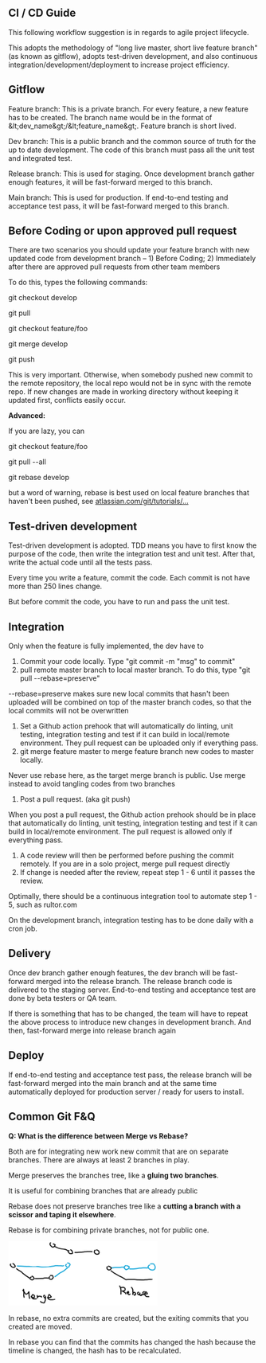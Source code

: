 ## CI / CD Guide

This following workflow suggestion is in regards to agile project lifecycle.

This adopts the methodology of &quot;long live master, short live feature branch&quot; (as known as gitflow), adopts test-driven development, and also continuous integration/development/deployment to increase project efficiency.

## Gitflow

Feature branch: This is a private branch. For every feature, a new feature has to be created. The branch name would be in the format of \&lt;dev\_name\&gt;/\&lt;feature\_name\&gt;. Feature branch is short lived.

Dev branch: This is a public branch and the common source of truth for the up to date development. The code of this branch must pass all the unit test and integrated test.

Release branch: This is used for staging. Once development branch gather enough features, it will be fast-forward merged to this branch.

Main branch: This is used for production. If end-to-end testing and acceptance test pass, it will be fast-forward merged to this branch.

## Before Coding or upon approved pull request

There are two scenarios you should update your feature branch with new updated code from development branch – 1) Before Coding; 2) Immediately after there are approved pull requests from other team members

To do this, types the following commands:

git checkout develop

git pull

git checkout feature/foo

git merge develop

git push



This is very important. Otherwise, when somebody pushed new commit to the remote repository, the local repo would not be in sync with the remote repo. If new changes are made in working directory without keeping it updated first, conflicts easily occur.

**Advanced:**

If you are lazy, you can

git checkout feature/foo

git pull --all

git rebase develop

but a word of warning, rebase is best used on local feature branches that haven&#39;t been pushed, see [atlassian.com/git/tutorials/…](https://www.atlassian.com/git/tutorials/merging-vs-rebasing#the-golden-rule-of-rebasing)

## Test-driven development

Test-driven development is adopted. TDD means you have to first know the purpose of the code, then write the integration test and unit test. After that, write the actual code until all the tests pass.

Every time you write a feature, commit the code. Each commit is not have more than 250 lines change.

But before commit the code, you have to run and pass the unit test.

## Integration

Only when the feature is fully implemented, the dev have to

1. Commit your code locally. Type &quot;git commit -m &quot;msg&quot; to commit&quot;
2. pull remote master branch to local master branch. To do this, type &quot;git pull --rebase=preserve&quot;

--rebase=preserve makes sure new local commits that hasn&#39;t been uploaded will be combined on top of the master branch codes, so that the local commits will not be overwritten

1. Set a Github action prehook that will automatically do linting, unit testing, integration testing and test if it can build in local/remote environment. They pull request can be uploaded only if everything pass.
2. git merge feature master to merge feature branch new codes to master locally.

Never use rebase here, as the target merge branch is public. Use merge instead to avoid tangling codes from two branches

1. Post a pull request. (aka git push)

When you post a pull request, the Github action prehook should be in place that automatically do linting, unit testing, integration testing and test if it can build in local/remote environment. The pull request is allowed only if everything pass.

1. A code review will then be performed before pushing the commit remotely. If you are in a solo project, merge pull request directly
2. If change is needed after the review, repeat step 1 - 6 until it passes the review.

Optimally, there should be a continuous integration tool to automate step 1 - 5, such as rultor.com

On the development branch, integration testing has to be done daily with a cron job.

## Delivery

Once dev branch gather enough features, the dev branch will be fast-forward merged into the release branch. The release branch code is delivered to the staging server. End-to-end testing and acceptance test are done by beta testers or QA team.

If there is something that has to be changed, the team will have to repeat the above process to introduce new changes in development branch. And then, fast-forward merge into release branch again

## Deploy

If end-to-end testing and acceptance test pass, the release branch will be fast-forward merged into the main branch and at the same time automatically deployed for production server / ready for users to install.

## Common Git F&Q

**Q: What is the difference between Merge vs Rebase?**

Both are for integrating new work new commit that are on separate branches. There are always at least 2 branches in play.

Merge preserves the branches tree, like a **gluing two branches**.

It is useful for combining branches that are already public

Rebase does not preserve branches tree like a **cutting a branch with a scissor and taping it elsewhere**.

Rebase is for combining private branches, not for public one.

<img src="https://github.com/psfr937/version-control-guide/blob/master/merge_and_rebase_illustration.jpg?raw=true" width="300" />

In rebase, no extra commits are created, but the exiting commits that you created are moved.

In rebase you can find that the commits has changed the hash because the timeline is changed, the hash has to be recalculated.
